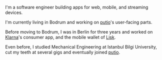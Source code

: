 I'm a software engineer building apps for web, mobile, and streaming devices.

I'm currently living in Bodrum and working on [putio](https://put.io)'s user-facing parts.

Before moving to Bodrum, I was in Berlin for three years and worked on [Klarna](https://klarna.com)'s consumer app, and the mobile wallet of [Lisk](https://lisk.io).

Even before, I studied Mechanical Engineering at Istanbul Bilgi University, cut my teeth at several gigs and eventually joined [putio](https://put.io).
